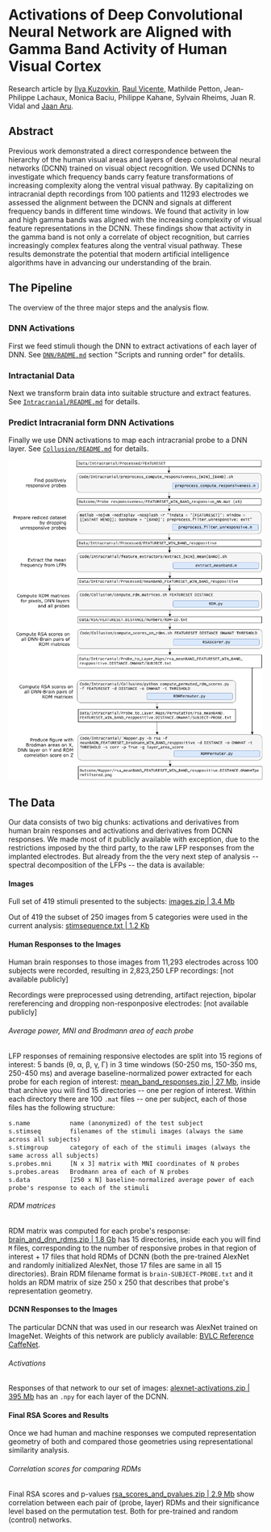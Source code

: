 Activations of Deep Convolutional Neural Network are Aligned with Gamma Band Activity of Human Visual Cortex
============================================================================================================
Research article by [Ilya Kuzovkin](http://www.ikuz.eu), [Raul Vicente](http://neuro.cs.ut.ee/people), Mathilde Petton, Jean-Philippe Lachaux, Monica Baciu, Philippe Kahane, Sylvain Rheims, Juan R. Vidal and [Jaan Aru](http://neuro.cs.ut.ee/people). 

## Abstract
Previous work demonstrated a direct correspondence between the hierarchy of the human visual areas and layers of deep convolutional neural networks (DCNN) trained on visual object recognition. We used DCNNs to investigate which frequency bands carry feature transformations of increasing complexity along the ventral visual pathway. By capitalizing on intracranial depth recordings from 100 patients and 11293 electrodes we assessed the alignment between the DCNN and signals at different frequency bands in different time windows. We found that activity in low and high gamma bands was aligned with the increasing complexity of visual feature representations in the DCNN. These findings show that activity in the gamma band is not only a correlate of object recognition, but carries increasingly complex features along the ventral visual pathway. These results demonstrate the potential that modern artificial intelligence algorithms have in advancing our understanding of the brain. 

## The Pipeline
The overview of the three major steps and the analysis flow.

### DNN Activations
First we feed stimuli though the DNN to extract activations of each layer of DNN.
See [`DNN/RADME.md`](DNN/RADME.md) section "Scripts and running order" for detalils.

### Intractanial Data
Next we transform brain data into suitable structure and extract features.
See [`Intracranial/README.md`](Intracranial/README.md) for details.

### Predict Intracranial form DNN Activations
Finally we use DNN activations to map each intracranial probe to a DNN layer.
See [`Collusion/README.md`](Collusion/README.md) for details.

![Experimental pipeline](experimental_pipeline.png)

## The Data
Our data consists of two big chunks: activations and derivatives from human brain responses and activations and derivatives from DCNN responses. We made most of it publicly available with exception, due to the restrictions imposed by the third party, to the raw LFP responses from the implanted electrodes. But already from the the very next step of analysis -- spectral decomposition of the LFPs -- the data is available:

#### Images
Full set of 419 stimuli presented to the subjects: [images.zip | 3.4 Mb](http://neuro.cs.ut.ee/downloads/intracranial-dcnn/stimuli/images.zip)  

Out of 419 the subset of 250 images from 5 categories were used in the current analysis: [stimsequence.txt | 1.2 Kb](http://neuro.cs.ut.ee/downloads/intracranial-dcnn/stimuli/stimsequence.txt)

#### Human Responses to the Images
Human brain responses to those images from 11,293 electrodes across 100 subjects were recorded, resulting in 2,823,250 LFP recordings: [not available publicly]  

Recordings were preprocessed using detrending, artifact rejection, bipolar rereferencing and dropping non-responposive electrodes: [not available publicly]  
  
###### Average power, MNI and Brodmann area of each probe
LFP responses of remaining responsive electodes are split into 15 regions of interest: 5 bands (θ, α, β, γ, Γ) in 3 time windows (50-250 ms, 150-350 ms, 250-450 ms) and average baseline-normalized power extracted for each probe for each region of interest: [mean_band_responses.zip | 27 Mb](http://neuro.cs.ut.ee/downloads/intracranial-dcnn/mean_band_responses.zip), inside that archive you will find 15 directories -- one per region of interest. Within each directory there are 100 `.mat` files -- one per subject, each of those files has the following structure:
```
s.name           name (anonymized) of the test subject
s.stimseq        filenames of the stimuli images (always the same across all subjects)
s.stimgroup      category of each of the stimuli images (always the same across all subjects)
s.probes.mni     [N x 3] matrix with MNI coordinates of N probes
s.probes.areas   Brodmann area of each of N probes
s.data           [250 x N] baseline-normalized average power of each probe's response to each of the stimuli
```
###### RDM matrices
RDM matrix was computed for each probe's response: [brain_and_dnn_rdms.zip | 1.8 Gb](http://neuro.cs.ut.ee/downloads/intracranial-dcnn/brain_and_dnn_rdms.zip) has 15 directories, inside each you will find `M` files, corresponding to the number of responsive probes in that region of interest + 17 files that hold RDMs of DCNN (both the pre-trained AlexNet and randomly initialized AlexNet, those 17 files are same in all 15 directories). Brain RDM filename format is `brain-SUBJECT-PROBE.txt` and it holds an RDM matrix of size 250 x 250 that describes that probe's representation geometry.

#### DCNN Responses to the Images
The particular DCNN that was used in our research was AlexNet trained on ImageNet. Weights of this network are publicly available: [BVLC Reference CaffeNet](http://dl.caffe.berkeleyvision.org/bvlc_reference_caffenet.caffemodel).

###### Activations
Responses of that network to our set of images: [alexnet-activations.zip | 395 Mb](http://neuro.cs.ut.ee/downloads/intracranial-dcnn/alexnet-activations.zip) has an `.npy` for each layer of the DCNN.

#### Final RSA Scores and Results
Once we had human and machine responses we computed representation geometry of both and compared those geometries using representational similarity analysis.

###### Correlation scores for comparing RDMs
Final RSA scores and p-values [rsa_scores_and_pvalues.zip | 2.9 Mb](http://neuro.cs.ut.ee/downloads/intracranial-dcnn/rsa_scores_and_pvalues.zip) show correlation between each pair of (probe, layer) RDMs and their significance level based on the permutation test. Both for pre-trained and random (control) networks.

